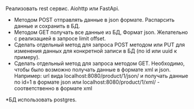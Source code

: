 Реализовать rest сервис. Aiohttp или FastApi.
- Методом POST отправлять данные в json формате. Распарсить данные и сохранить в БД.
- Методом GET получать все данные из БД, Формат json. Желательно с реализацией в запросе limit offset.
- Сделать отдельный метод для запроса POST методом или PUT для изменения данных для конкретной записи в БД (по id или uuid к примеру).
- Сделать отдельный метод для запроса методом GET. Необходимо, чтобы было возможно получать данные в формате xml и json. Например: url вида localhost:8080/product/1/json/ и получать данные по id=1 в формате json или localhost:8080/product/1/xml/ - соответственно в формате xml

*БД использовать postgres.
